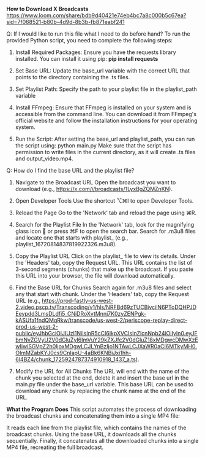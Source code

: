 **How to Download X Broadcasts**
https://www.loom.com/share/bdb9d40421e74eb4bc7a8c000b5c67ea?sid=7f068521-b80b-4d9d-8b3b-fb871eabf241

Q: If I would like to run this file what I need to do before hand?
To run the provided Python script, you need to complete the following steps:
1. Install Required Packages:
Ensure you have the requests library installed. You can install it using pip: **pip install requests**

2. Set Base URL:
Update the base_url variable with the correct URL that points to the directory containing the .ts files.

3. Set Playlist Path:
Specify the path to your playlist file in the playlist_path variable

4. Install FFmpeg:
Ensure that FFmpeg is installed on your system and is accessible from the command line. You can download it from FFmpeg's official website and follow the installation instructions for your operating system.

5. Run the Script:
After setting the base_url and playlist_path, you can run the script using:  python main.py
Make sure that the script has permission to write files in the current directory, as it will create .ts files and output_video.mp4.

Q: How do I find the base URL and the playlist file?
1. Navigate to the Broadcast URL
Open the broadcast you want to download (e.g., https://x.com/i/broadcasts/1LyxBgZQMZnKN).

2. Open Developer Tools
Use the shortcut ⌥⌘I to open Developer Tools.

3. Reload the Page
Go to the 'Network' tab and reload the page using ⌘R.

4. Search for the Playlist File
In the 'Network' tab, look for the magnifying glass icon 🔎 or press ⌘F to open the search bar. Search for .m3u8 files and locate one that starts with playlist_ (e.g., playlist_16720814837819922326.m3u8).

5. Copy the Playlist URL
Click on the playlist_ file to view its details. Under the 'Headers' tab, copy the Request URL. This URL contains the list of 3-second segments (chunks) that make up the broadcast. If you paste this URL into your browser, the file will download automatically.

6. Find the Base URL for Chunks
Search again for .m3u8 files and select any that start with chunk. Under the 'Headers' tab, copy the Request URL (e.g., https://prod-fastly-us-west-2.video.pscp.tv/Transcoding/v1/hls/NRFBd69zTUCBivcilN6PToDQHPJDEeypdd3LmsDLdfi5_CNiDRoXvtMnnj7K0zyZENPgk-kASUfa1fndQMqRkw/transcode/us-west-2/periscope-replay-direct-prod-us-west-2-public/eyJhbGciOiJIUzI1NiIsInR5cCI6IkpXVCIsInZlcnNpb24iOiIyIn0.eyJFbmNvZGVyU2V0dGluZyI6ImVuY29kZXJfc2V0dGluZ18xMDgwcDMwXzEwIiwiSGVpZ2h0IjoxMDgwLCJLYnBzIjo1NTAwLCJXaWR0aCI6MTkyMH0.OImMZabKYJ0cs9CnIapU-4aBk6KNBiJxi1hh-6l4BZ4/chunk_1725924787374910918_1437_a.ts).

7. Modify the URL for All Chunks
The URL will end with the name of the chunk you selected at the end, delete it and insert the base url in the main.py file under the base_url variable. 
This base URL can be used to download any chunk by replacing the chunk name at the end of the URL.

**What the Program Does**
This script automates the process of downloading the broadcast chunks and concatenating them into a single MP4 file:

It reads each line from the playlist file, which contains the names of the broadcast chunks.
Using the base URL, it downloads all the chunks sequentially.
Finally, it concatenates all the downloaded chunks into a single MP4 file, recreating the full broadcast.
